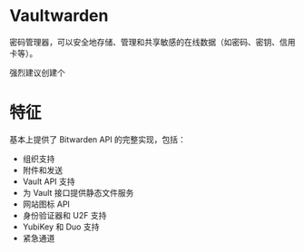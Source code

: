 # Vaultwarden

密码管理器，可以安全地存储、管理和共享敏感的在线数据（如密码、密钥、信用卡等）。

强烈建议创建个

# 特征
基本上提供了 Bitwarden API 的完整实现，包括：

- 组织支持
- 附件和发送
- Vault API 支持
- 为 Vault 接口提供静态文件服务
- 网站图标 API
- 身份验证器和 U2F 支持
- YubiKey 和 Duo 支持
- 紧急通道
